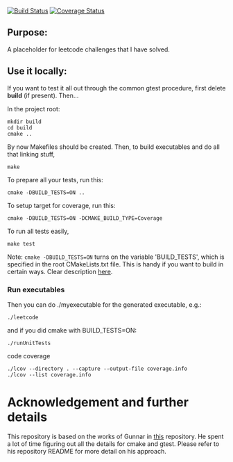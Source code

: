 [![Build Status](https://travis-ci.com/deftio/travis-ci-cpp-example.svg?branch=master)](https://travis-ci.com/deftio/travis-ci-cpp-example)
[![Coverage Status](https://coveralls.io/repos/github/deftio/travis-ci-cpp-example/badge.svg?branch=master)](https://coveralls.io/github/deftio/travis-ci-cpp-example?branch=master)

## Purpose:

A placeholder for leetcode challenges that I have solved.

## Use it locally:

If you want to test it all out through the common gtest procedure, first delete
**build** (if present). Then...

In the project root:

    mkdir build
    cd build
    cmake ..

By now Makefiles should be created.
Then, to build executables and do all that linking stuff,

    make

To prepare all your tests, run this:

    cmake -DBUILD_TESTS=ON ..

To setup target for coverage, run this:

    cmake -DBUILD_TESTS=ON -DCMAKE_BUILD_TYPE=Coverage

To run all tests easily,

    make test

Note: `cmake -DBUILD_TESTS=ON` turns on the variable 'BUILD_TESTS', which is specified in the root
CMakeLists.txt file. This is handy if you want to build in certain ways. Clear
description
[here](http://stackoverflow.com/questions/5998186/cmake-adding-command-line-options).

### Run executables

Then you can do ./myexecutable for the generated executable, e.g.:

    ./leetcode

and if you did cmake with BUILD_TESTS=ON:

    ./runUnitTests

code coverage

    ./lcov --directory . --capture --output-file coverage.info
    ./lcov --list coverage.info

# Acknowledgement and further details

This repository is based on the works of Gunnar in [this](https://github.com/grvlbit/travis-gtest-cmake-example) repository. He spent a lot of time figuring out all the details for cmake and gtest. Please refer to his repository README for more detail on his approach.
